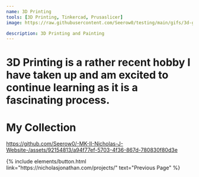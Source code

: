 ```yaml
---
name: 3D Printing
tools: [3D Printing, Tinkercad, Prusaslicer]
image: https://raw.githubusercontent.com/Seerow0/testing/main/gifs/3d-gif.gif

description: 3D Printing and Painting
---
```

# 3D Printing is a rather recent hobby I have taken up and am excited to continue learning as it is a fascinating process. 

# My Collection

https://github.com/Seerow0/-MK-II-Nicholas-J-Website-/assets/92154813/a94f77ef-5703-4f36-867d-780830f80d3e



<p class="text-center">
{% include elements/button.html link="https://nicholasjonathan.com/projects/" text="Previous Page" %}
</p>
